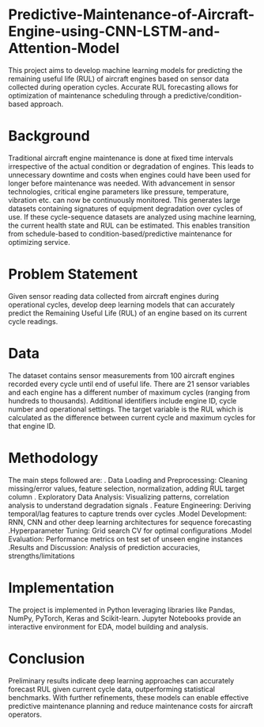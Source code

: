 # Predictive-Maintenance-of-Aircraft-Engine-using-CNN-LSTM-and-Attention-Model
This project aims to develop machine learning models for predicting the remaining useful life (RUL) of aircraft engines based on sensor data collected during operation cycles. Accurate RUL forecasting allows for optimization of maintenance scheduling through a predictive/condition-based approach.

# Background
Traditional aircraft engine maintenance is done at fixed time intervals irrespective of the actual condition or degradation of engines. This leads to unnecessary downtime and costs when engines could have been used for longer before maintenance was needed. With advancement in sensor technologies, critical engine parameters like pressure, temperature, vibration etc. can now be continuously monitored. This generates large datasets containing signatures of equipment degradation over cycles of use. If these cycle-sequence datasets are analyzed using machine learning, the current health state and RUL can be estimated. This enables transition from schedule-based to condition-based/predictive maintenance for optimizing service.

# Problem Statement
Given sensor reading data collected from aircraft engines during operational cycles, develop deep learning models that can accurately predict the Remaining Useful Life (RUL) of an engine based on its current cycle readings.

# Data
The dataset contains sensor measurements from 100 aircraft engines recorded every cycle until end of useful life. There are 21 sensor variables and each engine has a different number of maximum cycles (ranging from hundreds to thousands). Additional identifiers include engine ID, cycle number and operational settings. The target variable is the RUL which is calculated as the difference between current cycle and maximum cycles for that engine ID.

# Methodology
The main steps followed are:
. Data Loading and Preprocessing: Cleaning missing/error values, feature selection, normalization, adding RUL target column
. Exploratory Data Analysis: Visualizing patterns, correlation analysis to understand degradation signals
. Feature Engineering: Deriving temporal/lag features to capture trends over cycles
.Model Development: RNN, CNN and other deep learning architectures for sequence forecasting
.Hyperparameter Tuning: Grid search CV for optimal configurations
.Model Evaluation: Performance metrics on test set of unseen engine instances
.Results and Discussion: Analysis of prediction accuracies, strengths/limitations

# Implementation
The project is implemented in Python leveraging libraries like Pandas, NumPy, PyTorch, Keras and Scikit-learn. Jupyter Notebooks provide an interactive environment for EDA, model building and analysis.

# Conclusion
Preliminary results indicate deep learning approaches can accurately forecast RUL given current cycle data, outperforming statistical benchmarks. With further refinements, these models can enable effective predictive maintenance planning and reduce maintenance costs for aircraft operators.
